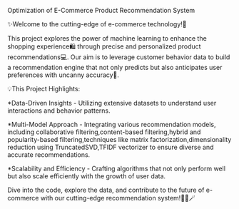 Optimization of E-Commerce Product Recommendation System


✨Welcome to the cutting-edge of e-commerce technology!🎃 

This project explores the power of machine learning to enhance the shopping experience🛍️ through precise and personalized product recommendations💻. Our aim is to leverage customer behavior data to build a recommendation engine that not only predicts but also anticipates user preferences with uncanny accuracy🎯.



💡This Project Highlights:

*Data-Driven Insights - Utilizing extensive datasets to understand user interactions and behavior patterns.

*Multi-Model Approach - Integrating various recommendation models, including collaborative filtering,content-based filtering,hybrid and popularity-based filtering,techniques like matrix factorization,dimensionality reduction using TruncatedSVD,TFIDF vectorizer to ensure diverse and accurate recommendations.

*Scalability and Efficiency - Crafting algorithms that not only perform well but also scale efficiently with the growth of user data.


Dive into the code, explore the data, and contribute to the future of e-commerce with our cutting-edge recommendation system!👩‍💻🪄
